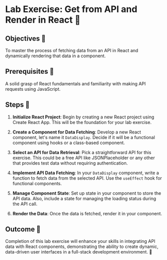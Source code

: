 # Lab Exercise: Get from API and Render in React 🚀

## Objectives 🎯
To master the process of fetching data from an API in React and dynamically rendering that data in a component.

## Prerequisites 🧩
A solid grasp of React fundamentals and familiarity with making API requests using JavaScript.

## Steps 📝

1. **Initialize React Project**: Begin by creating a new React project using Create React App. This will be the foundation for your lab exercise.

2. **Create a Component for Data Fetching**: Develop a new React component, let's name it `DataDisplay`. Decide if it will be a functional component using hooks or a class-based component.

3. **Select an API for Data Retrieval**: Pick a straightforward API for this exercise. This could be a free API like JSONPlaceholder or any other that provides test data without requiring authentication.

4. **Implement API Data Fetching**: In your `DataDisplay` component, write a function to fetch data from the selected API. Use the `useEffect` hook for functional components.

5. **Manage Component State**: Set up state in your component to store the API data. Also, include a state for managing the loading status during the API call.

6. **Render the Data**: Once the data is fetched, render it in your component.

## Outcome 🏁
Completion of this lab exercise will enhance your skills in integrating API data with React components, demonstrating the ability to create dynamic, data-driven user interfaces in a full-stack development environment. 🌟
